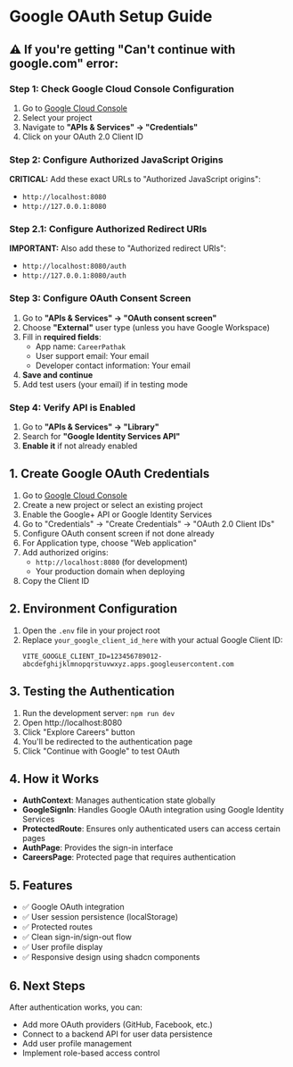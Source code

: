 # Google OAuth Setup Guide

## ⚠️ If you're getting "Can't continue with google.com" error:

### **Step 1: Check Google Cloud Console Configuration**

1. Go to [Google Cloud Console](https://console.cloud.google.com/)
2. Select your project
3. Navigate to **"APIs & Services" → "Credentials"**
4. Click on your OAuth 2.0 Client ID

### **Step 2: Configure Authorized JavaScript Origins**
**CRITICAL:** Add these exact URLs to "Authorized JavaScript origins":
   - `http://localhost:8080`
   - `http://127.0.0.1:8080`

### **Step 2.1: Configure Authorized Redirect URIs**
**IMPORTANT:** Also add these to "Authorized redirect URIs":
   - `http://localhost:8080/auth`
   - `http://127.0.0.1:8080/auth`

### **Step 3: Configure OAuth Consent Screen**
1. Go to **"APIs & Services" → "OAuth consent screen"**
2. Choose **"External"** user type (unless you have Google Workspace)
3. Fill in **required fields**:
   - App name: `CareerPathak`
   - User support email: Your email
   - Developer contact information: Your email
4. **Save and continue**
5. Add test users (your email) if in testing mode

### **Step 4: Verify API is Enabled**
1. Go to **"APIs & Services" → "Library"**
2. Search for **"Google Identity Services API"**
3. **Enable it** if not already enabled

## 1. Create Google OAuth Credentials

1. Go to [Google Cloud Console](https://console.cloud.google.com/)
2. Create a new project or select an existing project
3. Enable the Google+ API or Google Identity Services
4. Go to "Credentials" → "Create Credentials" → "OAuth 2.0 Client IDs"
5. Configure OAuth consent screen if not done already
6. For Application type, choose "Web application"
7. Add authorized origins:
   - `http://localhost:8080` (for development)
   - Your production domain when deploying
8. Copy the Client ID

## 2. Environment Configuration

1. Open the `.env` file in your project root
2. Replace `your_google_client_id_here` with your actual Google Client ID:
   ```
   VITE_GOOGLE_CLIENT_ID=123456789012-abcdefghijklmnopqrstuvwxyz.apps.googleusercontent.com
   ```

## 3. Testing the Authentication

1. Run the development server: `npm run dev`
2. Open http://localhost:8080
3. Click "Explore Careers" button
4. You'll be redirected to the authentication page
5. Click "Continue with Google" to test OAuth

## 4. How it Works

- **AuthContext**: Manages authentication state globally
- **GoogleSignIn**: Handles Google OAuth integration using Google Identity Services
- **ProtectedRoute**: Ensures only authenticated users can access certain pages
- **AuthPage**: Provides the sign-in interface
- **CareersPage**: Protected page that requires authentication

## 5. Features

- ✅ Google OAuth integration
- ✅ User session persistence (localStorage)
- ✅ Protected routes
- ✅ Clean sign-in/sign-out flow
- ✅ User profile display
- ✅ Responsive design using shadcn components

## 6. Next Steps

After authentication works, you can:
- Add more OAuth providers (GitHub, Facebook, etc.)
- Connect to a backend API for user data persistence
- Add user profile management
- Implement role-based access control
